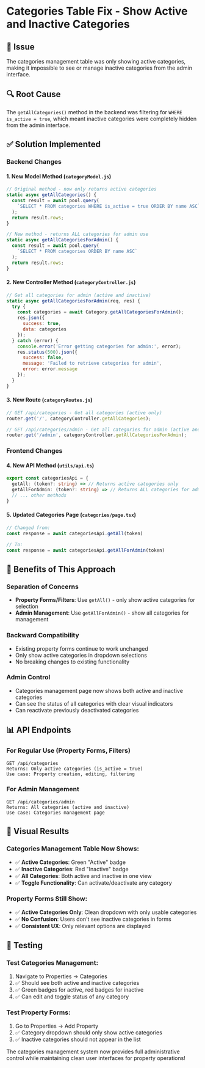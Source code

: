 # Categories Table Fix - Show Active and Inactive Categories

## 🐛 **Issue**
The categories management table was only showing active categories, making it impossible to see or manage inactive categories from the admin interface.

## 🔍 **Root Cause**
The `getAllCategories()` method in the backend was filtering for `WHERE is_active = true`, which meant inactive categories were completely hidden from the admin interface.

## ✅ **Solution Implemented**

### **Backend Changes**

#### **1. New Model Method (`categoryModel.js`)**
```javascript
// Original method - now only returns active categories
static async getAllCategories() {
  const result = await pool.query(
    `SELECT * FROM categories WHERE is_active = true ORDER BY name ASC`
  );
  return result.rows;
}

// New method - returns ALL categories for admin use
static async getAllCategoriesForAdmin() {
  const result = await pool.query(
    `SELECT * FROM categories ORDER BY name ASC`
  );
  return result.rows;
}
```

#### **2. New Controller Method (`categoryController.js`)**
```javascript
// Get all categories for admin (active and inactive)
static async getAllCategoriesForAdmin(req, res) {
  try {
    const categories = await Category.getAllCategoriesForAdmin();
    res.json({
      success: true,
      data: categories
    });
  } catch (error) {
    console.error('Error getting categories for admin:', error);
    res.status(500).json({
      success: false,
      message: 'Failed to retrieve categories for admin',
      error: error.message
    });
  }
}
```

#### **3. New Route (`categoryRoutes.js`)**
```javascript
// GET /api/categories - Get all categories (active only)
router.get('/', categoryController.getAllCategories);

// GET /api/categories/admin - Get all categories for admin (active and inactive)
router.get('/admin', categoryController.getAllCategoriesForAdmin);
```

### **Frontend Changes**

#### **4. New API Method (`utils/api.ts`)**
```typescript
export const categoriesApi = {
  getAll: (token?: string) => // Returns active categories only
  getAllForAdmin: (token?: string) => // Returns ALL categories for admin
  // ... other methods
}
```

#### **5. Updated Categories Page (`categories/page.tsx`)**
```typescript
// Changed from:
const response = await categoriesApi.getAll(token)

// To:
const response = await categoriesApi.getAllForAdmin(token)
```

## 🎯 **Benefits of This Approach**

### **Separation of Concerns**
- **Property Forms/Filters**: Use `getAll()` - only show active categories for selection
- **Admin Management**: Use `getAllForAdmin()` - show all categories for management

### **Backward Compatibility**
- Existing property forms continue to work unchanged
- Only show active categories in dropdown selections
- No breaking changes to existing functionality

### **Admin Control**
- Categories management page now shows both active and inactive categories
- Can see the status of all categories with clear visual indicators
- Can reactivate previously deactivated categories

## 📊 **API Endpoints**

### **For Regular Use (Property Forms, Filters)**
```
GET /api/categories
Returns: Only active categories (is_active = true)
Use case: Property creation, editing, filtering
```

### **For Admin Management**
```
GET /api/categories/admin  
Returns: All categories (active and inactive)
Use case: Categories management page
```

## 🎨 **Visual Results**

### **Categories Management Table Now Shows:**
- ✅ **Active Categories**: Green "Active" badge
- ✅ **Inactive Categories**: Red "Inactive" badge
- ✅ **All Categories**: Both active and inactive in one view
- ✅ **Toggle Functionality**: Can activate/deactivate any category

### **Property Forms Still Show:**
- ✅ **Active Categories Only**: Clean dropdown with only usable categories
- ✅ **No Confusion**: Users don't see inactive categories in forms
- ✅ **Consistent UX**: Only relevant options are displayed

## 🧪 **Testing**

### **Test Categories Management:**
1. Navigate to Properties → Categories
2. ✅ Should see both active and inactive categories
3. ✅ Green badges for active, red badges for inactive
4. ✅ Can edit and toggle status of any category

### **Test Property Forms:**
1. Go to Properties → Add Property
2. ✅ Category dropdown should only show active categories
3. ✅ Inactive categories should not appear in the list

The categories management system now provides full administrative control while maintaining clean user interfaces for property operations!
